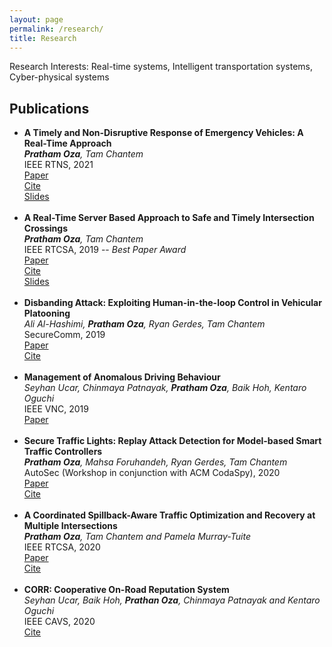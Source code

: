 ```yaml
---
layout: page
permalink: /research/
title: Research
---
```

Research Interests: Real-time systems, Intelligent transportation systems, Cyber-physical systems

<h2>Publications</h2>
<ul>
  <li>
		<b>A Timely and Non-Disruptive Response of Emergency Vehicles: A Real-Time Approach</b><br>
    <i><b>Pratham Oza</b>, Tam Chantem</i><br>
    IEEE RTNS, 2021<br>
		<a href="https://filebox.ece.vt.edu/~prathamo/rtns2021/paper.pdf"><div class="color-button">Paper</div></a><a href="https://ieeexplore.ieee.org/document/8864584"><div class="color-button">Cite</div></a><a href="https://filebox.ece.vt.edu/~prathamo/rtns2021/ppt.pptx"><div class="color-button">Slides</div></a>
	</li><br>
	<li>
		<b>A Real-Time Server Based Approach to Safe and Timely Intersection Crossings</b><br>
    <i><b>Pratham Oza</b>, Tam Chantem</i><br>
    IEEE RTCSA, 2019 -- <i>Best Paper Award</i><br>
		<a href="https://filebox.ece.vt.edu/~prathamo/rtcsa2019/paper.pdf"><div class="color-button">Paper</div></a><a href="https://ieeexplore.ieee.org/document/8864584"><div class="color-button">Cite</div></a><a href="https://filebox.ece.vt.edu/~prathamo/rtcsa2019/ppt.pptx"><div class="color-button">Slides</div></a>
	</li><br>
	<li>
		<b>Disbanding Attack: Exploiting Human-in-the-loop Control in Vehicular Platooning</b><br>
    <i>Ali Al-Hashimi, <b>Pratham Oza</b>, Ryan Gerdes, Tam Chantem</i><br>
		SecureComm, 2019<br>
		<a href="https://filebox.ece.vt.edu/~prathamo/securecomm2019/paper.pdf"><div class="color-button">Paper</div></a><a href="https://link.springer.com/chapter/10.1007/978-3-030-37231-6_9"><div class="color-button">Cite</div></a>
	</li><br>
	<li>
		<b>Management of Anomalous Driving Behaviour</b><br>
    <i>Seyhan Ucar, Chinmaya Patnayak, <b>Pratham Oza</b>, Baik Hoh, Kentaro Oguchi</i><br>
		IEEE VNC, 2019<br>
		<a href="https://ieeexplore.ieee.org/abstract/document/9062814"><div class="color-button">Paper</div></a>
	</li><br>
  <li>
		<b>Secure Traffic Lights: Replay Attack Detection for Model-based Smart Traffic Controllers</b><br>
    <i><b>Pratham Oza</b>, Mahsa Foruhandeh, Ryan Gerdes, Tam Chantem</i><br>
		AutoSec (Workshop in conjunction with ACM CodaSpy), 2020<br>
    <a href="https://filebox.ece.vt.edu/~prathamo/autosec2020/paper.pdf"><div class="color-button">Paper</div></a><a href="https://dl.acm.org/doi/abs/10.1145/3375706.3380554"><div class="color-button">Cite</div></a><a href="https://filebox.ece.vt.edu/~prathamo/autosec2020/ppt.pptx"></a>
	</li><br>
  <li>
		<b>A Coordinated Spillback-Aware Traffic Optimization and Recovery at Multiple Intersections</b><br>
    <i><b>Pratham Oza</b>, Tam Chantem and Pamela Murray-Tuite</i><br>
    IEEE RTCSA, 2020<br>
        <a href="https://filebox.ece.vt.edu/~prathamo/rtcsa2020/paper.pdf"><div class="color-button">Paper</div></a><a href="https://ieeexplore.ieee.org/abstract/document/9203582"><div class="color-button">Cite</div></a><a href="https://filebox.ece.vt.edu/~prathamo/rtcsa2020/ppt.pptx"></a>
</li><br>
    <li>
		<b>CORR: Cooperative On-Road Reputation System</b><br>
      <i>Seyhan Ucar, Baik Hoh, <b>Prathan Oza</b>, Chinmaya Patnayak and Kentaro Oguchi</i><br>
    IEEE CAVS, 2020<br>
<!-- 		<a href="https://filebox.ece.vt.edu/~prathamo/RTCSA_2019.pdf"><div class="color-button">Paper</div></a> -->
    <a href="https://ieeexplore.ieee.org/document/9334679"><div class="color-button">Cite</div></a>
<!--     <a href="https://filebox.ece.vt.edu/~prathamo/RTCSA_Presentation_PrathamOza.pptx"><div class="color-button">Slides</div></a> -->
	</li>
</ul>
